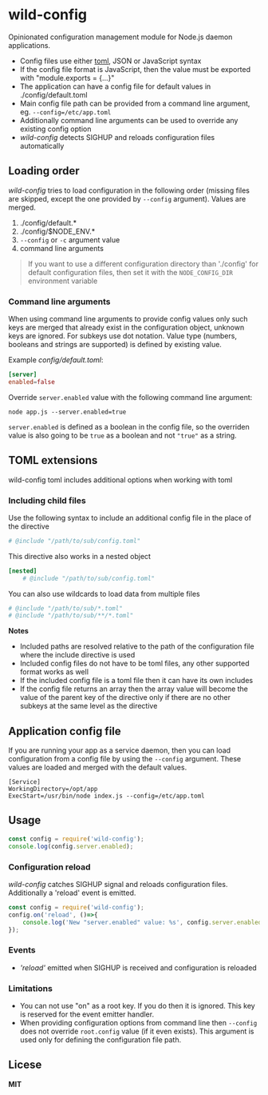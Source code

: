 # wild-config

Opinionated configuration management module for Node.js daemon applications.

- Config files use either [toml](https://github.com/toml-lang/toml), JSON or JavaScript syntax
- If the config file format is JavaScript, then the value must be exported with "module.exports = {...}"
- The application can have a config file for default values in ./config/default.toml
- Main config file path can be provided from a command line argument, eg. `--config=/etc/app.toml`
- Additionally command line arguments can be used to override any existing config option
- _wild-config_ detects SIGHUP and reloads configuration files automatically

## Loading order

_wild-config_ tries to load configuration in the following order (missing files are skipped, except the one provided by `--config` argument). Values are merged.

1. ./config/default.*
2. ./config/$NODE_ENV.*
3. `--config` or `-c` argument value
4. command line arguments

> If you want to use a different configuration directory than './config' for default configuration files, then set it with the `NODE_CONFIG_DIR` environment variable

### Command line arguments

When using command line arguments to provide config values only such keys are merged that already exist in the configuration object, unknown keys are ignored. For subkeys use dot notation. Value type (numbers, booleans and strings are supported) is defined by existing value.

Example _config/default.toml_:

```toml
[server]
enabled=false
```

Override `server.enabled` value with the following command line argument:

```
node app.js --server.enabled=true
```

`server.enabled` is defined as a boolean in the config file, so the overriden value is also going to be `true` as a boolean and not `"true"` as a string.

## TOML extensions

wild-config toml includes additional options when working with toml

### Including child files

Use the following syntax to include an additional config file in the place of the directive

```toml
# @include "/path/to/sub/config.toml"
```

This directive also works in a nested object

```toml
[nested]
    # @include "/path/to/sub/config.toml"
```

You can also use wildcards to load data from multiple files

```toml
# @include "/path/to/sub/*.toml"
# @include "/path/to/sub/**/*.toml"
```

**Notes**

- Included paths are resolved relative to the path of the configuration file where the include directive is used
- Included config files do not have to be toml files, any other supported format works as well
- If the included config file is a toml file then it can have its own includes
- If the config file returns an array then the array value will become the value of the parent key of the directive only if there are no other subkeys at the same level as the directive

## Application config file

If you are running your app as a service daemon, then you can load configuration from a config file by using the `--config` argument. These values are loaded and merged with the default values.

```
[Service]
WorkingDirectory=/opt/app
ExecStart=/usr/bin/node index.js --config=/etc/app.toml
```

## Usage

```javascript
const config = require('wild-config');
console.log(config.server.enabled);
```

### Configuration reload

_wild-config_ catches SIGHUP signal and reloads configuration files. Additionally a 'reload' event is emitted.

```javascript
const config = require('wild-config');
config.on('reload', ()=>{
    console.log('New "server.enabled" value: %s', config.server.enabled);
});
```

### Events

- _'reload'_ emitted when SIGHUP is received and configuration is reloaded

### Limitations

- You can not use "on" as a root key. If you do then it is ignored. This key is reserved for the event emitter handler.
- When providing configuration options from command line then `--config` does not override `root.config` value (if it even exists). This argument is used only for defining the configuration file path.

## Licese

**MIT**
